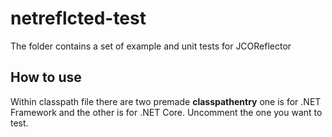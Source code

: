 # netreflcted-test

The folder contains a set of example and unit tests for JCOReflector

## How to use

Within classpath file there are two premade **classpathentry** one is for .NET Framework and the other is for .NET Core.
Uncomment the one you want to test.
